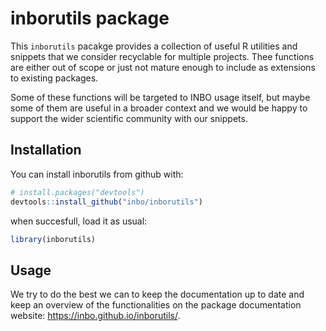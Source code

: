 # inborutils package
This `inborutils` pacakge provides a collection of useful R utilities and snippets that we consider recyclable for multiple projects. Thee functions are either out of scope or just not mature enough to include as extensions to existing packages. 

Some of these functions will be targeted to INBO usage itself, but maybe some of them are useful in a broader context and we would be happy to support the wider scientific community with our snippets. 

## Installation

You can install inborutils from github with:

```r
# install.packages("devtools")
devtools::install_github("inbo/inborutils")
```

when succesfull, load it as usual:

```r
library(inborutils)
```

## Usage

We try to do the best we can to keep the documentation up to date and keep an overview of the functionalities on the package documentation website: https://inbo.github.io/inborutils/. 

